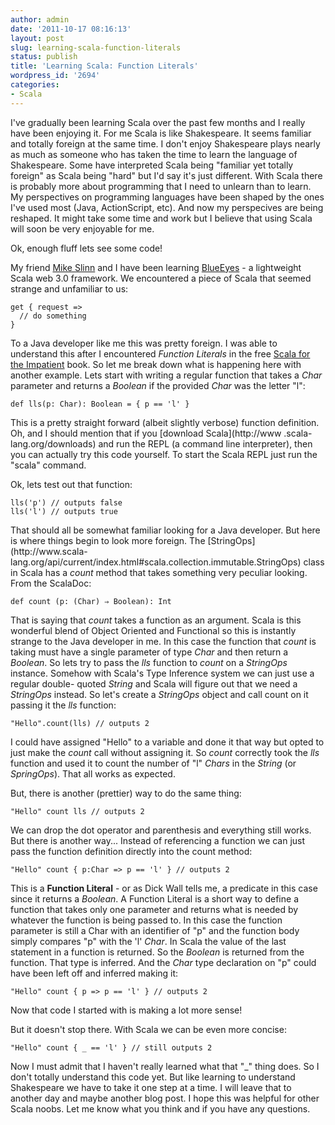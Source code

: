 ```yaml
---
author: admin
date: '2011-10-17 08:16:13'
layout: post
slug: learning-scala-function-literals
status: publish
title: 'Learning Scala: Function Literals'
wordpress_id: '2694'
categories:
- Scala
---
```


I've gradually been learning Scala over the past few months and I really have
been enjoying it. For me Scala is like Shakespeare. It seems familiar and
totally foreign at the same time. I don't enjoy Shakespeare plays nearly as
much as someone who has taken the time to learn the language of Shakespeare.
Some have interpreted Scala being "familiar yet totally foreign" as Scala
being "hard" but I'd say it's just different. With Scala there is probably
more about programming that I need to unlearn than to learn. My perspectives
on programming languages have been shaped by the ones I've used most (Java,
ActionScript, etc). And now my perspecives are being reshaped. It might take
some time and work but I believe that using Scala will soon be very enjoyable
for me.

Ok, enough fluff lets see some code!

My friend [Mike Slinn](http://www.mslinn.com/blog/) and I have been learning
[BlueEyes](https://github.com/jdegoes/blueeyes) - a lightweight Scala web 3.0
framework. We encountered a piece of Scala that seemed strange and unfamiliar
to us:

    
    
    get { request =>
      // do something
    }
    

  
To a Java developer like me this was pretty foreign. I was able to understand
this after I encountered _Function Literals_ in the free [Scala for the
Impatient](http://typesafe.com/resources/scala-for-the-impatient) book. So let
me break down what is happening here with another example. Lets start with
writing a regular function that takes a _Char_ parameter and returns a
_Boolean_ if the provided _Char_ was the letter "l":

    
    
    def lls(p: Char): Boolean = { p == 'l' }
    

  
This is a pretty straight forward (albeit slightly verbose) function
definition. Oh, and I should mention that if you [download Scala](http://www
.scala-lang.org/downloads) and run the REPL (a command line interpreter), then
you can actually try this code yourself. To start the Scala REPL just run the
"scala" command.

Ok, lets test out that function:

    
    
    lls('p') // outputs false
    lls('l') // outputs true
    

  
That should all be somewhat familiar looking for a Java developer. But here is
where things begin to look more foreign. The [StringOps](http://www.scala-
lang.org/api/current/index.html#scala.collection.immutable.StringOps) class in
Scala has a _count_ method that takes something very peculiar looking. From
the ScalaDoc:

    
    
    def count (p: (Char) ⇒ Boolean): Int
    

  
That is saying that _count_ takes a function as an argument. Scala is this
wonderful blend of Object Oriented and Functional so this is instantly strange
to the Java developer in me. In this case the function that _count_ is taking
must have a single parameter of type _Char_ and then return a _Boolean_. So
lets try to pass the _lls_ function to _count_ on a _StringOps_ instance.
Somehow with Scala's Type Inference system we can just use a regular double-
quoted _String_ and Scala will figure out that we need a _StringOps_ instead.
So let's create a _StringOps_ object and call count on it passing it the _lls_
function:

    
    
    "Hello".count(lls) // outputs 2
    

  
I could have assigned "Hello" to a variable and done it that way but opted to
just make the _count_ call without assigning it. So _count_ correctly took the
_lls_ function and used it to count the number of "l" _Chars_ in the _String_
(or _SpringOps_). That all works as expected.

But, there is another (prettier) way to do the same thing:

    
    
    "Hello" count lls // outputs 2
    

  
We can drop the dot operator and parenthesis and everything still works. But
there is another way... Instead of referencing a function we can just pass the
function definition directly into the count method:

    
    
    "Hello" count { p:Char => p == 'l' } // outputs 2
    

  
This is a **Function Literal** - or as Dick Wall tells me, a predicate in this
case since it returns a _Boolean_. A Function Literal is a short way to define
a function that takes only one parameter and returns what is needed by
whatever the function is being passed to. In this case the function parameter
is still a Char with an identifier of "p" and the function body simply
compares "p" with the 'l' _Char_. In Scala the value of the last statement in
a function is returned. So the _Boolean_ is returned from the function. That
type is inferred. And the _Char_ type declaration on "p" could have been left
off and inferred making it:

    
    
    "Hello" count { p => p == 'l' } // outputs 2
    

  
Now that code I started with is making a lot more sense!

But it doesn't stop there. With Scala we can be even more concise:

    
    
    "Hello" count { _ == 'l' } // still outputs 2
    

  
Now I must admit that I haven't really learned what that "_" thing does. So I
don't totally understand this code yet. But like learning to understand
Shakespeare we have to take it one step at a time. I will leave that to
another day and maybe another blog post. I hope this was helpful for other
Scala noobs. Let me know what you think and if you have any questions.

